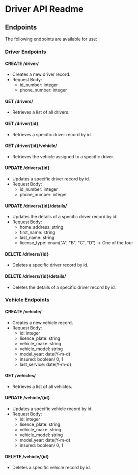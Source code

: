 # Driver API Readme

## Endpoints

The following endpoints are available for use:

### Driver Endpoints

#### CREATE /driver/
- Creates a new driver record.
- Request Body: 
  - id_number: integer
  - phone_number: integer

#### GET /drivers/
- Retrieves a list of all drivers.

#### GET /driver/{id}
- Retrieves a specific driver record by id.

#### GET /driver/{id}/vehicle/
- Retrieves the vehicle assigned to a specific driver.

#### UPDATE /drivers/{id}
- Updates a specific driver record by id.
- Request Body: 
  - id_number: integer
  - phone_number: integer

#### UPDATE /drivers/{id}/details/
- Updates the details of a specific driver record by id.
- Request Body: 
  - home_address: string
  - first_name: string
  - last_name: string
  - license_type: enum("A", "B", "C", "D") -> One of the four

#### DELETE /drivers/{id}
- Deletes a specific driver record by id.

#### DELETE /drivers/{id}/details/
- Deletes the details of a specific driver record by id.

### Vehicle Endpoints

#### CREATE /vehicle/
- Creates a new vehicle record.
- Request Body: 
  - id: integer
  - lisence_plate: string
  - vehicle_make: string
  - vehicle_model: string
  - model_year: date(Y-m-d)
  - insured: boolean/ 0, 1
  - last_service: date(Y-m-d)

#### GET /vehicles/
- Retrieves a list of all vehicles.

#### UPDATE /vehicle/{id}
- Updates a specific vehicle record by id.
- Request Body: 
  - id: integer
  - lisence_plate: string
  - vehicle_make: string
  - vehicle_model: string
  - model_year: date(Y-m-d)
  - insured: boolean/ 0, 1

#### DELETE /vehicle/{id}
- Deletes a specific vehicle record by id.
